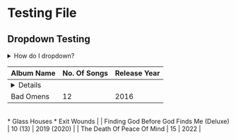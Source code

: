 # Testing File

## Dropdown Testing

<details>
<summary>How do I dropdown?</summary>
<br>
This is how you dropdown.
</details>

| Album Name | No. Of Songs | Release Year |
|------------|--------------|--------------|
| <details>
  <summary>Bad Omens | 12 | 2016 |</summary>
  <br>
  * Glass Houses
  * Exit Wounds
  </details> |
| Finding God Before God Finds Me (Deluxe) | 10 (13) | 2019 (2020) |
| The Death Of Peace Of Mind | 15 | 2022 |

